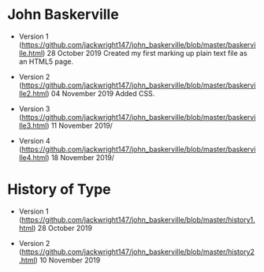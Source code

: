 # John Baskerville

- Version 1 (https://github.com/jackwright147/john_baskerville/blob/master/baskerville.html)
28 October 2019
Created my first marking up plain text file as an HTML5 page.


- Version 2 (https://github.com/jackwright147/john_baskerville/blob/master/baskerville2.html)
04 November 2019
Added CSS.

- Version 3 (https://github.com/jackwright147/john_baskerville/blob/master/baskerville3.html)
11 November 2019/

- Version 4 (https://github.com/jackwright147/john_baskerville/blob/master/baskerville4.html)
18 November 2019/

# History of Type

- Version 1 (https://github.com/jackwright147/john_baskerville/blob/master/history1.html)
28 October 2019


- Version 2 (https://github.com/jackwright147/john_baskerville/blob/master/history2.html)
10 November 2019
